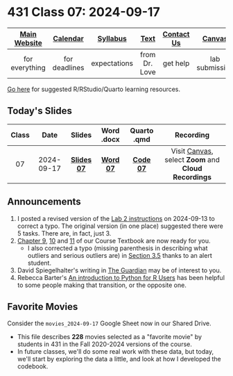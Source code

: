 # 431 Class 07: 2024-09-17

[Main Website](https://thomaselove.github.io/431-2024/) | [Calendar](https://thomaselove.github.io/431-2024/calendar.html) | [Syllabus](https://thomaselove.github.io/431-syllabus-2024/) | [Text](https://thomaselove.github.io/431-book/) | [Contact Us](https://thomaselove.github.io/431-2024/contact.html) | [Canvas](https://canvas.case.edu) | [Data and Code](https://github.com/THOMASELOVE/431-data)
:-----------: | :--------------: | :----------: | :---------: | :-------------: | :-----------: | :------------:
for everything | for deadlines | expectations | from Dr. Love | get help | lab submission | for downloads

[Go here](https://thomaselove.github.io/431-2024/resources.html) for suggested R/RStudio/Quarto learning resources.

## Today's Slides

Class | Date | Slides | Word .docx | Quarto .qmd | Recording
:---: | :--------: | :------: | :------: | :------: | :-------------:
07 | 2024-09-17 | **[Slides 07](https://thomaselove.github.io/431-slides-2024/class07.html)** | **[Word 07](https://thomaselove.github.io/431-slides-2024/class07w.docx)** | **[Code 07](https://github.com/THOMASELOVE/431-slides-2024/blob/main/class07.qmd)** | Visit [Canvas](https://canvas.case.edu/), select **Zoom** and **Cloud Recordings**

## Announcements

1. I posted a revised version of the [Lab 2 instructions](https://github.com/THOMASELOVE/431-labs-2024/tree/main/lab2) on 2024-09-13 to correct a typo. The original version (in one place) suggested there were 5 tasks. There are, in fact, just 3.
2. [Chapter 9](https://thomaselove.github.io/431-book/09_moregroups.html), [10](https://thomaselove.github.io/431-book/10_transmore.html) and [11](https://thomaselove.github.io/431-book/11_association.html) of our Course Textbook are now ready for you.
    - I also corrected a typo (missing parenthesis in describing what outliers and serious outliers are) in [Section 3.5](https://thomaselove.github.io/431-book/03_summary.html#sec-outliers) thanks to an alert student.
3. David Spiegelhalter's writing in [The Guardian](https://www.theguardian.com/profile/david-spiegelhalter) may be of interest to you.
4. Rebecca Barter's [An introduction to Python for R Users](https://rebeccabarter.com/blog/2023-09-11-from_r_to_python) has been helpful to some people making that transition, or the opposite one.

## Favorite Movies

Consider the `movies_2024-09-17` Google Sheet now in our Shared Drive. 

- This file describes **228** movies selected as a "favorite movie" by students in 431 in the Fall 2020-2024 versions of the course.
- In future classes, we'll do some real work with these data, but today, we'll start by exploring the data a little, and look at how I developed the codebook.

